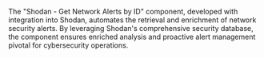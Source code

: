 The "Shodan - Get Network Alerts by ID" component, developed with integration into Shodan, automates the retrieval and enrichment of network security alerts. By leveraging Shodan's comprehensive security database, the component ensures enriched analysis and proactive alert management pivotal for cybersecurity operations.
